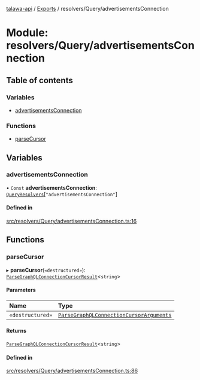 [talawa-api](../README.md) / [Exports](../modules.md) / resolvers/Query/advertisementsConnection

# Module: resolvers/Query/advertisementsConnection

## Table of contents

### Variables

- [advertisementsConnection](resolvers_Query_advertisementsConnection.md#advertisementsconnection)

### Functions

- [parseCursor](resolvers_Query_advertisementsConnection.md#parsecursor)

## Variables

### advertisementsConnection

• `Const` **advertisementsConnection**: [`QueryResolvers`](types_generatedGraphQLTypes.md#queryresolvers)[``"advertisementsConnection"``]

#### Defined in

[src/resolvers/Query/advertisementsConnection.ts:16](https://github.com/PalisadoesFoundation/talawa-api/blob/9fa6a1c/src/resolvers/Query/advertisementsConnection.ts#L16)

## Functions

### parseCursor

▸ **parseCursor**(`«destructured»`): [`ParseGraphQLConnectionCursorResult`](utilities_graphQLConnection_parseGraphQLConnectionArguments.md#parsegraphqlconnectioncursorresult)\<`string`\>

#### Parameters

| Name | Type |
| :------ | :------ |
| `«destructured»` | [`ParseGraphQLConnectionCursorArguments`](utilities_graphQLConnection_parseGraphQLConnectionArguments.md#parsegraphqlconnectioncursorarguments) |

#### Returns

[`ParseGraphQLConnectionCursorResult`](utilities_graphQLConnection_parseGraphQLConnectionArguments.md#parsegraphqlconnectioncursorresult)\<`string`\>

#### Defined in

[src/resolvers/Query/advertisementsConnection.ts:86](https://github.com/PalisadoesFoundation/talawa-api/blob/9fa6a1c/src/resolvers/Query/advertisementsConnection.ts#L86)
